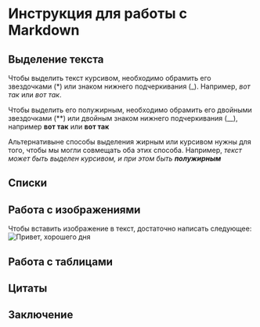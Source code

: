 # Инcтрукция для работы с Markdown

## Выделение текста

Чтобы выделить текст курсивом, необходимо обрамить его звездочками (*) или знаком нижнего подчеркивания (_). Например, *вот так* или _вот так_.

Чтобы выделить его полужирным, необходимо обрамить его двойными звездочками (**) или двойным знаком нижнего подчеркивания (__), например **вот так** или __вот так__

Альтернативыне способы выделения жирным или курсивом нужны для того, чтобы мы могли совмещать оба этих способа. Например, _текст может быть выделен курсивом, и при этом быть **полужирным**_



## Списки

## Работа с изображениями

Чтобы вставить изображение в текст, достаточно написать следующее:
![Привет, хорошего дня](horoshego-dnya-i-nastroeniya-kartink-4.jpg)

## Работа с таблицами

## Цитаты

## Заключение
